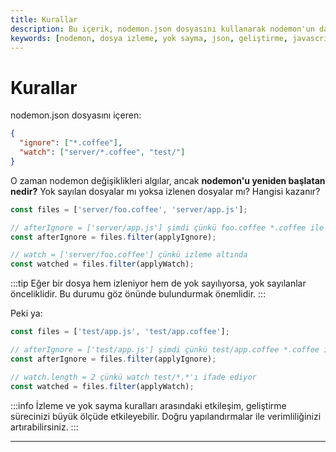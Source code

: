 ```yaml
---
title: Kurallar
description: Bu içerik, nodemon.json dosyasını kullanarak nodemon'un davranışlarını anlamanızı sağlar. Dosya izleme ve yok sayma kurallarının nasıl çalıştığına dair derinlemesine bilgi sunar.
keywords: [nodemon, dosya izleme, yok sayma, json, geliştirme, javascript]
---
```


# Kurallar

nodemon.json dosyasını içeren:

```json
{
  "ignore": ["*.coffee"],
  "watch": ["server/*.coffee", "test/"]
}
```

O zaman nodemon değişiklikleri algılar, ancak **nodemon'u yeniden başlatan nedir?** Yok sayılan dosyalar mı yoksa izlenen dosyalar mı? Hangisi kazanır?

```js
const files = ['server/foo.coffee', 'server/app.js'];

// afterIgnore = ['server/app.js'] şimdi çünkü foo.coffee *.coffee ile eşleşiyor
const afterIgnore = files.filter(applyIgnore);

// watch = ['server/foo.coffee'] çünkü izleme altında
const watched = files.filter(applyWatch);
```

:::tip
Eğer bir dosya hem izleniyor hem de yok sayılıyorsa, yok sayılanlar önceliklidir. Bu durumu göz önünde bulundurmak önemlidir.
:::

Peki ya:

```js
const files = ['test/app.js', 'test/app.coffee'];

// afterIgnore = ['test/app.js'] şimdi çünkü test/app.coffee *.coffee ile eşleşiyor
const afterIgnore = files.filter(applyIgnore);

// watch.length = 2 çünkü watch test/*.*'ı ifade ediyor
const watched = files.filter(applyWatch);
```

:::info
İzleme ve yok sayma kuralları arasındaki etkileşim, geliştirme sürecinizi büyük ölçüde etkileyebilir. Doğru yapılandırmalar ile verimliliğinizi artırabilirsiniz.
:::

--- 
```
